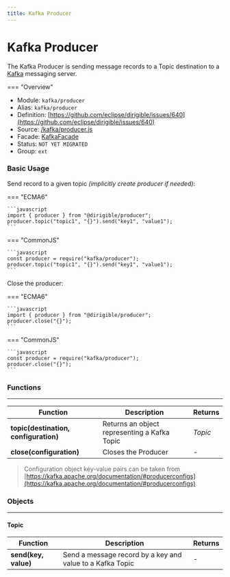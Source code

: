 ```yaml
---
title: Kafka Producer
---
```


Kafka Producer
===

The Kafka Producer is sending message records to a Topic destination to a [Kafka](http://kafka.apache.org/) messaging server.

=== "Overview"
- Module: `kafka/producer`
- Alias: `kafka/producer`
- Definition: [https://github.com/eclipse/dirigible/issues/640](https://github.com/eclipse/dirigible/issues/640)
- Source: [/kafka/producer.js](https://github.com/eclipse/dirigible/tree/master/components/api-kafka/src/main/resources/META-INF/dirigible/kafka/producer.js)
- Facade: [KafkaFacade](https://github.com/eclipse/dirigible/blob/master/components/api-kafka/src/main/java/org/eclipse/dirigible/components/api/kafka/KafkaFacade.java)
- Status: `NOT YET MIGRATED`
- Group: `ext`


### Basic Usage

Send record to a given topic _(implicitly create producer if needed)_:

=== "ECMA6"

    ```javascript
    import { producer } from "@dirigible/producer";
    producer.topic("topic1", "{}").send("key1", "value1");
    ```

=== "CommonJS"

    ```javascript
    const producer = require("kafka/producer");
    producer.topic("topic1", "{}").send("key1", "value1");
    ```

Close the producer:

=== "ECMA6"

    ```javascript
    import { producer } from "@dirigible/producer";
    producer.close("{}");
    ```

=== "CommonJS"

    ```javascript
    const producer = require("kafka/producer");
    producer.close("{}");
    ```
    

### Functions

---

Function     | Description | Returns
------------ | ----------- | --------
**topic(destination, configuration)**   | Returns an object representing a Kafka Topic | *Topic*
**close(configuration)**   | Closes the Producer | *-*

> Configuration object key-value pairs can be taken from [https://kafka.apache.org/documentation/#producerconfigs](https://kafka.apache.org/documentation/#producerconfigs)


### Objects

---

#### Topic

Function     | Description | Returns
------------ | ----------- | --------
**send(key, value)**   | Send a message record by a key and value to a Kafka Topic | *-*
